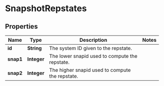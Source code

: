 
# SnapshotRepstates

## Properties
Name | Type | Description | Notes
------------ | ------------- | ------------- | -------------
**id** | **String** | The system ID given to the repstate. | 
**snap1** | **Integer** | The lower snapid used to compute the repstate. | 
**snap2** | **Integer** | The higher snapid used to compute the repstate. | 



